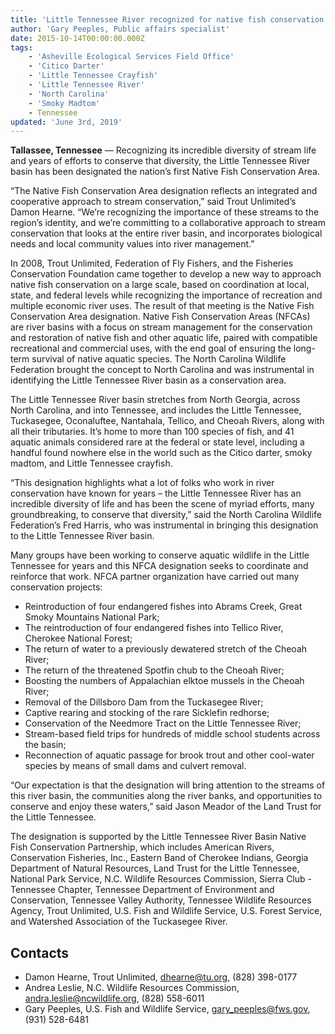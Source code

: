 ```yaml
---
title: 'Little Tennessee River recognized for native fish conservation'
author: 'Gary Peeples, Public affairs specialist'
date: 2015-10-14T00:00:00.000Z
tags:
    - 'Asheville Ecological Services Field Office'
    - 'Citico Darter'
    - 'Little Tennessee Crayfish'
    - 'Little Tennessee River'
    - 'North Carolina'
    - 'Smoky Madtom'
    - Tennessee
updated: 'June 3rd, 2019'
---
```


**Tallassee, Tennessee** &mdash; Recognizing its incredible diversity of stream life and years of efforts to conserve that diversity, the Little Tennessee River basin has been designated the nation’s first Native Fish Conservation Area.

“The Native Fish Conservation Area designation reflects an integrated and cooperative approach to stream conservation,” said Trout Unlimited’s Damon Hearne. “We’re recognizing the importance of these streams to the region’s identity, and we’re committing to a collaborative approach to stream conservation that looks at the entire river basin, and incorporates biological needs and local community values into river management.”

In 2008, Trout Unlimited, Federation of Fly Fishers, and the Fisheries Conservation Foundation came together to develop a new way to approach native fish conservation on a large scale, based on coordination at local, state, and federal levels while recognizing the importance of recreation and multiple economic river uses. The result of that meeting is the Native Fish Conservation Area designation. Native Fish Conservation Areas (NFCAs) are river basins with a focus on stream management for the conservation and restoration of native fish and other aquatic life, paired with compatible recreational and commercial uses, with the end goal of ensuring the long-term survival of native aquatic species. The North Carolina Wildlife Federation brought the concept to North Carolina and was instrumental in identifying the Little Tennessee River basin as a conservation area.

The Little Tennessee River basin stretches from North Georgia, across North Carolina, and into Tennessee, and includes the Little Tennessee, Tuckasegee, Oconaluftee, Nantahala, Tellico, and Cheoah Rivers, along with all their tributaries. It’s home to more than 100 species of fish, and 41 aquatic animals considered rare at the federal or state level, including a handful found nowhere else in the world such as the Citico darter, smoky madtom, and Little Tennessee crayfish.

“This designation highlights what a lot of folks who work in river conservation have known for years – the Little Tennessee River has an incredible diversity of life and has been the scene of myriad efforts, many groundbreaking, to conserve that diversity,” said the North Carolina Wildlife Federation’s Fred Harris, who was instrumental in bringing this designation to the Little Tennessee River basin.

Many groups have been working to conserve aquatic wildlife in the Little Tennessee for years and this NFCA designation seeks to coordinate and reinforce that work.  NFCA partner organization have carried out many conservation projects:

- Reintroduction of four endangered fishes into Abrams Creek, Great Smoky Mountains National Park;
- The reintroduction of four endangered fishes into Tellico River, Cherokee National Forest;
- The return of water to a previously dewatered stretch of the Cheoah River;
- The return of the threatened Spotfin chub to the Cheoah River;
- Boosting the numbers of Appalachian elktoe mussels in the Cheoah River;
- Removal of the Dillsboro Dam from the Tuckasegee River;
- Captive rearing and stocking of the rare Sicklefin redhorse;
- Conservation of the Needmore Tract on the Little Tennessee River;
- Stream-based field trips for hundreds of middle school students across the basin;
- Reconnection of aquatic passage for brook trout and other cool-water species by means of small dams and culvert removal.

“Our expectation is that the designation will bring attention to the streams of this river basin, the communities along the river banks, and opportunities to conserve and enjoy these waters,” said Jason Meador of the Land Trust for the Little Tennessee.

The designation is supported by the Little Tennessee River Basin Native Fish Conservation Partnership, which includes American Rivers, Conservation Fisheries, Inc., Eastern Band of Cherokee Indians, Georgia Department of Natural Resources, Land Trust for the Little Tennessee, National Park Service, N.C. Wildlife Resources Commission, Sierra Club - Tennessee Chapter, Tennessee Department of Environment and Conservation, Tennessee Valley Authority, Tennessee Wildlife Resources Agency, Trout Unlimited, U.S. Fish and Wildlife Service, U.S. Forest Service, and Watershed Association of the Tuckasegee River.

## Contacts

- Damon Hearne, Trout Unlimited, [dhearne@tu.org](mailto:dhearne@tu.org), (828) 398-0177
- Andrea Leslie, N.C. Wildlife Resources Commission, [andra.leslie@ncwildlife.org](mailto:andra.leslie@ncwildlife.org), (828) 558-6011
- Gary Peeples, U.S. Fish and Wildlife Service, [gary_peeples@fws.gov](mailto:gary_peeples@fws.gov), (931) 528-6481